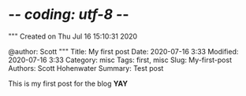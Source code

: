 # -*- coding: utf-8 -*-
"""
Created on Thu Jul 16 15:10:31 2020

@author: Scott
"""
Title: My first post
Date: 2020-07-16 3:33
Modified: 2020-07-16 3:33
Category: misc
Tags: first, misc
Slug: My-first-post
Authors: Scott Hohenwater
Summary: Test post

This is my first post for the blog **YAY**